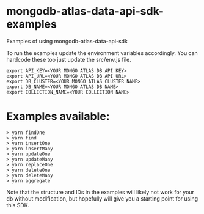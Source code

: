 # mongodb-atlas-data-api-sdk-examples
Examples of using mongodb-atlas-data-api-sdk

To run the examples update the environment variables accordingly. You can hardcode these too just update the src/env.js file.

```
export API_KEY=<YOUR MONGO ATLAS DB API KEY>
export API_URL=<YOUR MONGO ATLAS DB API URL>
export DB_CLUSTER=<YOUR MONGO ATLAS CLUSTER NAME>
export DB_NAME=<YOUR MONGO ATLAS DB NAME>
export COLLECTION_NAME=<YOUR COLLECTION NAME>
```

# Examples available:
```
> yarn findOne
> yarn find
> yarn insertOne
> yarn insertMany
> yarn updateOne
> yarn updateMany
> yarn replaceOne
> yarn deleteOne
> yarn deleteMany
> yarn aggregate
```
Note that the structure and IDs in the examples will likely not work for your db without modification, but hopefully will give you a starting point for using this SDK.

